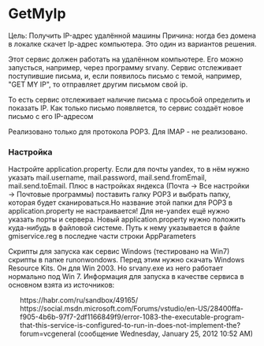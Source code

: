 # GetMyIp
Цель: Получить IP-адрес удалённой машины
Причина: ногда без домена в локалке скачет Ip-адрес компьютера. Это один из вариантов решения.

Этот сервис должен работать на удалённом компьютере. Его можно запусться, например, через программу srvany. Сервис отслеживает поступившие письма, и, если появилось письмо с темой, например, "GET MY IP", то отправляет другим письмом свой ip.

То есть сервис отслеживает наличие письма с просьбой определить и показать IP. Как только письмо появляется, то сервис создаёт новое письмо с его IP-адресом

Реализовано только для протокола POP3. Для IMAP - не реализовано.

<h3>Настройка</h3>
<p>Настройте application.property. 
Если для почты yandex, то в нём нужно указать mail.username, mail.password, mail.send.fromEmail, mail.send.toEmail. Плюс в настройках яндекса (Почта → Все настройки → Почтовые программы) поставить галку POP3 и выбрать папку, которая будет сканироваться.Но название этой папки для POP3 в application.property не настраивается!
Для не-yandex ещё нужно указать порты и сервера.
Новый application.property нужно положить куда-нибудь в файловой системе. Путь к нему указывается в файле gmiservice.reg в последне  части строки AppParameters
</p>
Скрипты для запуска как сервис Windows (тестировано на Win7) скрипты в папке runonwondows. 
Перед этим нужно скачать Windows Resource Kits. Он для Win 2003. Но srvany.exe из него работает нормально под Win 7.
Информация для запуска в качестве сервиса в основном взята из источников: 
<ul style="list-style-type: none;">
  <li>
https://habr.com/ru/sandbox/49165/
  </li>
  <li>
https://social.msdn.microsoft.com/Forums/vstudio/en-US/28400ffa-f905-4b6b-97f7-2df1166849f9/error-1083-the-executable-program-that-this-service-is-configured-to-run-in-does-not-implement-the?forum=vcgeneral   (сообщение Wednesday, January 25, 2012 10:52 AM)
  </li>
</ul>
